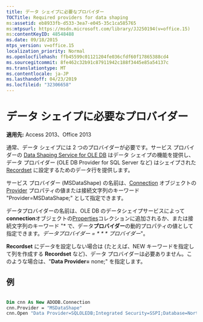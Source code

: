 ```yaml
---
title: データ シェイプに必要なプロバイダー
TOCTitle: Required providers for data shaping
ms:assetid: eb8933fb-d533-3ea7-e045-35c1ca585765
ms:mtpsurl: https://msdn.microsoft.com/library/JJ250194(v=office.15)
ms:contentKeyID: 48548488
ms.date: 09/18/2015
mtps_version: v=office.15
localization_priority: Normal
ms.openlocfilehash: ffb45599c01121204fe036cfdf60f17865388cd4
ms.sourcegitcommit: 8fe462c32b91c87911942c188f3445e85a54137c
ms.translationtype: MT
ms.contentlocale: ja-JP
ms.lasthandoff: 04/23/2019
ms.locfileid: "32306658"
---
```

# <a name="required-providers-for-data-shaping"></a>データ シェイプに必要なプロバイダー

**適用先:** Access 2013、Office 2013

通常、データ シェイプには 2 つのプロバイダーが必要です。サービス プロバイダーの [Data Shaping Service for OLE DB](microsoft-data-shaping-service-for-ole-db-ado-service-provider.md) はデータ シェイプの機能を提供し、データ プロバイダー (OLE DB Provider for SQL Server など) はシェイプされた [Recordset](recordset-object-ado.md) に設定するためのデータ行を提供します。

サービス プロバイダー (MSDataShape) の名前は、[Connection](connection-object-ado.md) オブジェクトの [Provider](provider-property-ado.md) プロパティの値または接続文字列のキーワード "Provider=MSDataShape;" として指定できます。

データプロバイダーの名前は、OLE DB のデータシェイプサービスによって**connection**オブジェクトの[Properties](properties-collection-ado.md)コレクションに追加されるか、または接続文字列のキーワード "* で、データ**プロバイダー**の動的プロパティの値として指定できます。*データプロバイダー = * * * プロバイダー*"。

**Recordset** にデータを設定しない場合は (たとえば、NEW キーワードを指定して列を作成する **Recordset** など)、データ プロバイダーは必要ありません。このような場合は、"**Data Provider=** none;" を指定します。

## <a name="example"></a>例

```vb 
 
Dim cnn As New ADODB.Connection 
cnn.Provider = "MSDataShape" 
cnn.Open "Data Provider=SQLOLEDB;Integrated Security=SSPI;Database=Northwind" 
```

